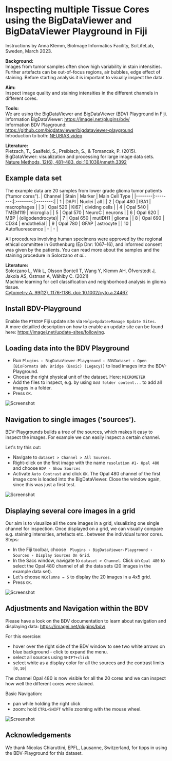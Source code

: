 # Inspecting multiple Tissue Cores using the BigDataViewer and BigDataViewer Playground in Fiji

Instructions by Anna Klemm, BioImage Informatics Facility, SciLifeLab, Sweden, March 2023.

**Background:**  
Images from tumor samples often show high variability in stain intensities. Further artefacts can be out-of-focus regions, air bubbles, edge effect of staining. 
Before starting analysis it is important to visually inspect the data.

**Aim:**  
Inspect image quality and staining intensities in the different channels in different cores.

**Tools:**  
We are using the BigDataViewer and BigDataViewer (BDV) Playground in Fiji.  
Information BigDataViewer: https://imagej.net/plugins/bdv/  
Information BDV Playground: https://github.com/bigdataviewer/bigdataviewer-playground  
Introduction to both: [NEUBIAS video](https://www.youtube.com/watch?v=LHI7vXiUUms)

**Literature:**  
Pietzsch, T., Saalfeld, S., Preibisch, S., & Tomancak, P. (2015).   
BigDataViewer: visualization and processing for large image data sets.   
[Nature Methods, 12(6), 481–483. doi:10.1038/nmeth.3392](https://www.nature.com/articles/nmeth.3392)

## Example data set
The example data are 20 samples from lower grade glioma tumor patients ("tumor cores"). 
| Channel | Stain | Marker |  Main Cell Type |
|--------|:--------:|:--------:|:--------:|
| 1 | DAPI |  Nuclei | all |
| 2 | Opal 480 |    IBA1   | macrophages |
| 3 | Opal 520 | Ki67 | dividing cells |
| 4 | Opal 540 |    TMEM119   | microglia |
| 5 | Opal 570 | NeuroC | neurons |
| 6 | Opal 620 |    MBP   | (oligodendrocyte)|
| 7 | Opal 650 | mutIDH1 | glioma |
| 8 | Opal 690 |    CD34   | endothelial |
| 9 | Opal 780 | GFAP | astrocyte |
| 10 | Autofluorescence |    -   |    -   |


All procedures involving human specimens were 
approved by the regional ethical committee in Gothenburg (Ep Dnr: 1067–16), and informed consent was given by the patients. You can read more about the samples and the staining procedure in Solorzano *et al.*. 

**Literature:**  
Solorzano L, Wik L, Olsson Bontell T, Wang Y, Klemm AH, Öfverstedt J, Jakola AS, Östman A, Wählby C. (2021)  
Machine learning for cell classification and neighborhood analysis in glioma tissue.   
[Cytometry A. 99(12), 1176-1186. doi: 10.1002/cyto.a.24467](https://onlinelibrary.wiley.com/doi/10.1002/cyto.a.24467)

## Install BDV-Playground
Enable the `PTBIOP` Fiji update site via `Help>Update>Manage Update Sites`.  
A more detailled description on how to enable an update site can be found here: https://imagej.net/update-sites/following.

## Loading data into the BDV Playground
* Run `Plugins › BigDataViewer-Playground › BDVDataset › Open [BioFormats Bdv Bridge (Basic) (Legacy)]` to load images into the BDV-Playground.
* Choose the right physical unit of the dataset. Here: `MICROMETER`
* Add the files to inspect, e.g. by using `Add folder content...` to add all images in a folder.
* Press `OK`.  

![](img/Screenshot_bdvpg_OpenBridge.png?raw=true "Screenshot")


## Navigation to single images ('sources').
BDV-Playgrounds builds a tree of the sources, which makes it easy to inspect the images. For example we can easily inspect a certain channel.

Let's try this out:
* Navigate to `dataset > Channel > All Sources`. 
* Right-click on the first image with the name `resolution #1- Opal 480` and choose `BDV - Show Sources`
* Activate `Auto Contrast` and click `OK`.
The Opal 480 channel of the first image core is loaded into the BigDataViewer.
Close the window again, since this was just a first test.

![](img/Screenshot_bdv_single_channel.png?raw=true "Screenshot")

## Displaying several core images in a grid
Our aim is to visualize all the core images in a grid, visualizing one single channel for inspection. Once displayed on a grid, we can visually compare e.g. staining intensities, artefacts etc.. between the individual tumor cores.
Steps:
* In the Fiji toolbar, choose ` Plugins › BigDataViewer-Playground › Sources › Display Sources On Grid`. 
* In the Sacs window, navigate to  `dataset > Channel`. Click on `Opal 480` to select the Opal 480 channel of all the data sets (20 images in the example data set).
* Let's choose `NColumns = 5` to display the 20 images in a 4x5 grid. 
* Press `OK`.

![](img/Screenshot_bdvpg_DisplaySourcesOnGrid.png?raw=true "Screenshot")

## Adjustments and Navigation within the BDV
Please have a look on the BDV documentation to learn about navigation and displaying data: https://imagej.net/plugins/bdv/

For this exercise:
* hover over the right side of the BDV window to see two white arrows on blue background - click to expand the menu.
* select all sources using `SHIFT+click`
* select white as a display color for all the sources and the contrast limits `[0,10]`

The channel Opal 480 is now visible for all the 20 cores and we can inspect how well the different cores were stained. 

Basic Navigation:
* pan while holding the right click
* zoom: hold `CTRL+SHIFT` while zooming with the mouse wheel.

![](img/BDV_navigation.gif?raw=true "Screenshot")

## Acknowledgements
We thank Nicolas Chiaruttini, EPFL, Lausanne, Switzerland, for tipps in using the BDV-Playground for this dataset.







